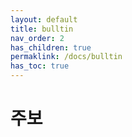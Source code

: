 ```yaml
---
layout: default
title: bulltin
nav_order: 2 
has_children: true
permaklink: /docs/bulltin
has_toc: true
---
```


# 주보

